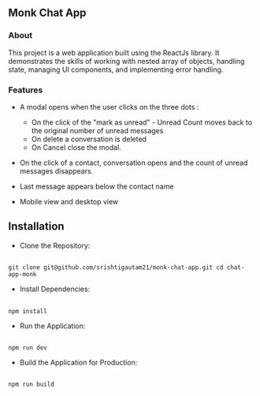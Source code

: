## Monk Chat App

### About

This project is a web application built using the ReactJs library. It demonstrates the skills of working with nested array of objects, handling state, managing UI components, and implementing error handling.

### Features

- A modal opens when the user clicks on the three dots :

  - On the click of the "mark as unread" - Unread Count moves back to the original number of unread messages
  - On delete a conversation is deleted
  - On Cancel close the modal.

- On the click of a contact, conversation opens and the count of unread messages disappears.
- Last message appears below the contact name
- Mobile view and desktop view

## Installation

- Clone the Repository:

##
    git clone git@github.com/srishtigautam21/monk-chat-app.git cd chat-app-monk

- Install Dependencies:

##
    npm install

- Run the Application:

##
    npm run dev

- Build the Application for Production:

##
    npm run build
